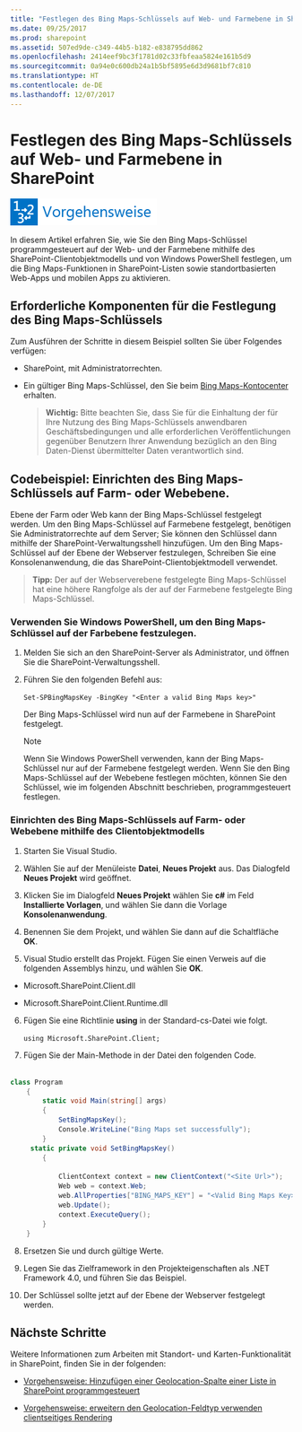 ```yaml
---
title: "Festlegen des Bing Maps-Schlüssels auf Web- und Farmebene in SharePoint"
ms.date: 09/25/2017
ms.prod: sharepoint
ms.assetid: 507ed9de-c349-44b5-b182-e838795dd862
ms.openlocfilehash: 2414eef9bc3f1781d02c33fbfeaa5824e161b5d9
ms.sourcegitcommit: 0a94e0c600db24a1b5bf5895e6d3d9681bf7c810
ms.translationtype: HT
ms.contentlocale: de-DE
ms.lasthandoff: 12/07/2017
---
```

# <a name="set-the-bing-maps-key-at-the-web-and-farm-level-in-sharepoint"></a>Festlegen des Bing Maps-Schlüssels auf Web- und Farmebene in SharePoint

![Thema mit Anleitung](../images/mod_icon_howto.png)

In diesem Artikel erfahren Sie, wie Sie den Bing Maps-Schlüssel programmgesteuert auf der Web- und der Farmebene mithilfe des SharePoint-Clientobjektmodells und von Windows PowerShell festlegen, um die Bing Maps-Funktionen in SharePoint-Listen sowie standortbasierten Web-Apps und mobilen Apps zu aktivieren.

## <a name="prerequisites-for-setting-the-bing-maps-key"></a>Erforderliche Komponenten für die Festlegung des Bing Maps-Schlüssels
<a name="SP15Bing_prereq"> </a>

Zum Ausführen der Schritte in diesem Beispiel sollten Sie über Folgendes verfügen:
  
    
    

- SharePoint, mit Administratorrechten.
    
  
- Ein gültiger Bing Maps-Schlüssel, den Sie beim [Bing Maps-Kontocenter]((https://www.bingmapsportal.com/)) erhalten.
    
    > **Wichtig:** Bitte beachten Sie, dass Sie für die Einhaltung der für Ihre Nutzung des Bing Maps-Schlüssels anwendbaren Geschäftsbedingungen und alle erforderlichen Veröffentlichungen gegenüber Benutzern Ihrer Anwendung bezüglich an den Bing Daten-Dienst übermittelter Daten verantwortlich sind. 

## <a name="code-example-set-the-bing-maps-key-at-the-farm-or-web-level"></a>Codebeispiel: Einrichten des Bing Maps-Schlüssels auf Farm- oder Webebene.
<a name="SP15Setbing_farm"> </a>

Ebene der Farm oder Web kann der Bing Maps-Schlüssel festgelegt werden. Um den Bing Maps-Schlüssel auf Farmebene festgelegt, benötigen Sie Administratorrechte auf dem Server; Sie können den Schlüssel dann mithilfe der SharePoint-Verwaltungsshell hinzufügen. Um den Bing Maps-Schlüssel auf der Ebene der Webserver festzulegen, Schreiben Sie eine Konsolenanwendung, die das SharePoint-Clientobjektmodell verwendet.
  
    
    

> **Tipp:** Der auf der Webserverebene festgelegte Bing Maps-Schlüssel hat eine höhere Rangfolge als der auf der Farmebene festgelegte Bing Maps-Schlüssel. 
  
    
    


### <a name="to-set-the-bing-maps-key-at-the-farm-level-using-windows-powershell"></a>Verwenden Sie Windows PowerShell, um den Bing Maps-Schlüssel auf der Farbebene festzulegen.


1. Melden Sie sich an den SharePoint-Server als Administrator, und öffnen Sie die SharePoint-Verwaltungsshell.
    
  
2. Führen Sie den folgenden Befehl aus: 
    
     `Set-SPBingMapsKey -BingKey "<Enter a valid Bing Maps key>"`
    
    Der Bing Maps-Schlüssel wird nun auf der Farmebene in SharePoint festgelegt. 
    
    > [!NOTE]
    > Wenn Sie Windows PowerShell verwenden, kann der Bing Maps-Schlüssel nur auf der Farmebene festgelegt werden. Wenn Sie den Bing Maps-Schlüssel auf der Webebene festlegen möchten, können Sie den Schlüssel, wie im folgenden Abschnitt beschrieben, programmgesteuert festlegen. 

### <a name="to-set-the-bing-maps-key-at-the-farm-or-web-level-using-the-client-object-model"></a>Einrichten des Bing Maps-Schlüssels auf Farm- oder Webebene mithilfe des Clientobjektmodells


1. Starten Sie Visual Studio.
    
  
2. Wählen Sie auf der Menüleiste **Datei**, **Neues Projekt** aus. Das Dialogfeld **Neues Projekt** wird geöffnet.
    
  
3. Klicken Sie im Dialogfeld **Neues Projekt** wählen Sie **c#** im Feld **Installierte Vorlagen**, und wählen Sie dann die Vorlage **Konsolenanwendung**.
    
  
4. Benennen Sie dem Projekt, und wählen Sie dann auf die Schaltfläche **OK**.
    
  
5. Visual Studio erstellt das Projekt. Fügen Sie einen Verweis auf die folgenden Assemblys hinzu, und wählen Sie **OK**.
    
  - Microsoft.SharePoint.Client.dll
    
  
  - Microsoft.SharePoint.Client.Runtime.dll
    
  
6. Fügen Sie eine Richtlinie **using** in der Standard-cs-Datei wie folgt.
    
     `using Microsoft.SharePoint.Client;`
    
  
7. Fügen Sie der Main-Methode in der Datei den folgenden Code.
    
```cs
  
class Program
    {
        static void Main(string[] args)
        {
            SetBingMapsKey();
            Console.WriteLine("Bing Maps set successfully");
        }
     static private void SetBingMapsKey()
        {

            ClientContext context = new ClientContext("<Site Url>");
            Web web = context.Web;
            web.AllProperties["BING_MAPS_KEY"] = "<Valid Bing Maps Key>"
            web.Update();
            context.ExecuteQuery();
        }    
    }

```

8. Ersetzen Sie  <Site Url> und _<Valid Bing Maps Key>_ durch gültige Werte.
    
  
9. Legen Sie das Zielframework in den Projekteigenschaften als .NET Framework 4.0, und führen Sie das Beispiel.
    
  
10. Der Schlüssel sollte jetzt auf der Ebene der Webserver festgelegt werden. 
    
  

## <a name="next-steps"></a>Nächste Schritte
<a name="SP15Bing_nextsteps"> </a>

Weitere Informationen zum Arbeiten mit Standort- und Karten-Funktionalität in SharePoint, finden Sie in der folgenden:
  
    
    

-  [Vorgehensweise: Hinzufügen einer Geolocation-Spalte einer Liste in SharePoint programmgesteuert](how-to-add-a-geolocation-column-to-a-list-programmatically-in-sharepoint.md)
    
  
-  [Vorgehensweise: erweitern den Geolocation-Feldtyp verwenden clientseitiges Rendering](how-to-extend-the-geolocation-field-type-using-client-side-rendering.md)
    
  

